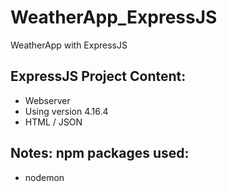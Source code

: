 # WeatherApp_ExpressJS

WeatherApp with ExpressJS

## ExpressJS Project Content: <br>

- Webserver <br>
- Using version 4.16.4 <br>
- HTML / JSON <br>

## Notes: npm packages used: <br>

- nodemon
